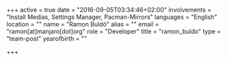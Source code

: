 +++
active = true
date = "2016-09-05T03:34:46+02:00"
involvements = "Install Medias, Settings Manager, Pacman-Mirrors"
languages = "English"
location = ""
name = "Ramon Buldó"
alias = ""
email = "ramon[at]manjaro[dot]org"
role = "Developer"
title = "ramon_buldo"
type = "team-post"
yearofbirth = ""

+++

